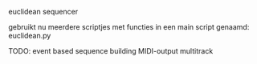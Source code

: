 euclidean sequencer

gebruikt nu meerdere scriptjes met functies in een main script genaamd: euclidean.py

TODO:
event based sequence building
MIDI-output
multitrack
